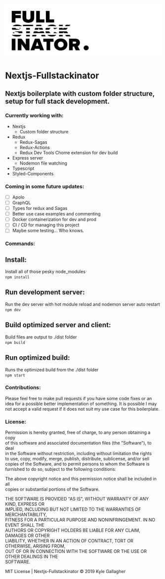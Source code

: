 ![nextjs fullstackinator](logo.jpg)

# Nextjs-Fullstackinator
## Nextjs boilerplate with custom folder structure, setup for full stack development.

### Currently working with:
- Nextjs
  - Custom folder structure
- Redux
  - Redux-Sagas
  - Redux-Actions
  - Redux Dev Tools Chome extension for dev build
- Express server
  - Nodemon file watching
- Typescript
- Styled-Components

### Coming in some future updates:
- [ ] Apolo
- [ ] GraphQL
- [ ] Types for redux and Sagas
- [ ] Better use case examples and commenting
- [ ] Docker containerization for dev and prod
- [ ] CI / CD for managing this project
- [ ] Maybe some testing... Who knows.

### Commands:
## Install:
Install all of those pesky node_modules<br>
`npm install`<br>
## Run development server:
Run the dev server with hot module reload and nodemon server auto restart<br>
`npm dev`<br>
## Build optimized server and client:
Build files are output to ./dist folder<br>
`npm build`<br>
## Run optimized build:
Runs the optimized build from the ./dist folder<br>
`npm start`<br>

### Contributions:
Please feel free to make pull requests if you have some code fixes or an idea for a possible better implementation of something. It is possible I may not accept a valid request if it does not suit my use case for this boilerplate.

### License:
Permission is hereby granted, free of charge, to any person obtaining a copy  
of this software and associated documentation files (the "Software"), to deal  
in the Software without restriction, including without limitation the rights  
to use, copy, modify, merge, publish, distribute, sublicense, and/or sell  
copies of the Software, and to permit persons to whom the Software is  
furnished to do so, subject to the following conditions:  

The above copyright notice and this permission notice shall be included in all  
copies or substantial portions of the Software.  

THE SOFTWARE IS PROVIDED "AS IS", WITHOUT WARRANTY OF ANY KIND, EXPRESS OR  
IMPLIED, INCLUDING BUT NOT LIMITED TO THE WARRANTIES OF MERCHANTABILITY,  
FITNESS FOR A PARTICULAR PURPOSE AND NONINFRINGEMENT. IN NO EVENT SHALL THE  
AUTHORS OR COPYRIGHT HOLDERS BE LIABLE FOR ANY CLAIM, DAMAGES OR OTHER  
LIABILITY, WHETHER IN AN ACTION OF CONTRACT, TORT OR OTHERWISE, ARISING FROM,  
OUT OF OR IN CONNECTION WITH THE SOFTWARE OR THE USE OR OTHER DEALINGS IN THE  
SOFTWARE.  

MIT License | Nextjs-Fullstackinator © 2019 Kyle Gallagher  
